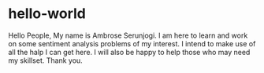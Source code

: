 # hello-world
Hello People,
My name is Ambrose Serunjogi.  I am here to learn and work on some sentiment analysis problems of my interest.  I intend to make use of all the halp I can get here.  I will also be happy to help those who may need my skillset.
Thank you.
